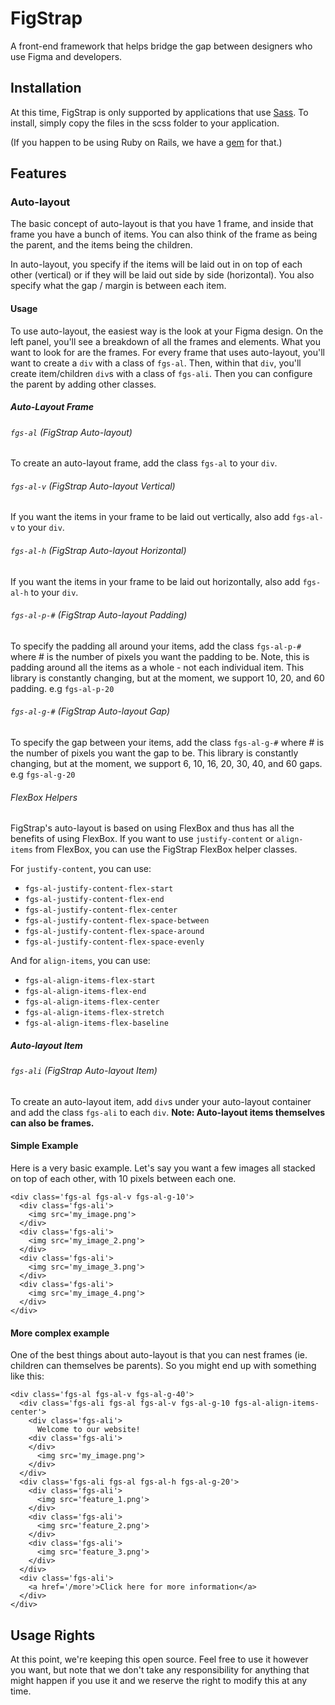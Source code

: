 # FigStrap

A front-end framework that helps bridge the gap between designers who use Figma and developers.

## Installation

At this time, FigStrap is only supported by applications that use [Sass](https://sass-lang.com/). To install, simply copy the files in the scss folder to your application.

(If you happen to be using Ruby on Rails, we have a [gem](https://github.com/bitesite/figstrap_rails) for that.)

## Features

### Auto-layout

The basic concept of auto-layout is that you have 1 frame, and inside that frame you have a bunch of items. You can also think of the frame as being the parent, and the items being the children.

In auto-layout, you specify if the items will be laid out in on top of each other (vertical) or if they will be laid out side by side (horizontal). You also specify what the gap / margin is between each item.

#### Usage

To use auto-layout, the easiest way is the look at your Figma design. On the left panel, you'll see a breakdown of all the frames and elements. What you want to look for are the frames. For every frame that uses auto-layout, you'll want to create a `div` with a class of `fgs-al`. Then, within that `div`, you'll create item/children `div`s with a class of `fgs-ali`. Then you can configure the parent by adding other classes.

##### Auto-Layout Frame

###### `fgs-al` (FigStrap Auto-layout)

To create an auto-layout frame, add the class `fgs-al` to your `div`.

###### `fgs-al-v` (FigStrap Auto-layout Vertical)

If you want the items in your frame to be laid out vertically, also add `fgs-al-v` to your `div`.

###### `fgs-al-h` (FigStrap Auto-layout Horizontal)

If you want the items in your frame to be laid out horizontally, also add `fgs-al-h` to your `div`.

###### `fgs-al-p-#` (FigStrap Auto-layout Padding)

To specify the padding all around your items, add the class `fgs-al-p-#` where # is the number of pixels you want the padding to be. Note, this is padding around all the items as a whole - not each individual item. This library is constantly changing, but at the moment, we support 10, 20, and 60 padding. e.g `fgs-al-p-20`

###### `fgs-al-g-#` (FigStrap Auto-layout Gap)

To specify the gap between your items, add the class `fgs-al-g-#` where # is the number of pixels you want the gap to be. This library is constantly changing, but at the moment, we support 6, 10, 16, 20, 30, 40, and 60 gaps. e.g `fgs-al-g-20`

###### FlexBox Helpers

FigStrap's auto-layout is based on using FlexBox and thus has all the benefits of using FlexBox. If you want to use `justify-content` or `align-items` from FlexBox, you can use the FigStrap FlexBox helper classes.

For `justify-content`, you can use:

- `fgs-al-justify-content-flex-start`
- `fgs-al-justify-content-flex-end`
- `fgs-al-justify-content-flex-center`
- `fgs-al-justify-content-flex-space-between`
- `fgs-al-justify-content-flex-space-around`
- `fgs-al-justify-content-flex-space-evenly`

And for `align-items`, you can use:

- `fgs-al-align-items-flex-start`
- `fgs-al-align-items-flex-end`
- `fgs-al-align-items-flex-center`
- `fgs-al-align-items-flex-stretch`
- `fgs-al-align-items-flex-baseline`

##### Auto-layout Item

###### `fgs-ali` (FigStrap Auto-layout Item)

To create an auto-layout item, add `div`s under your auto-layout container and add the class `fgs-ali` to each `div`. **Note: Auto-layout items themselves can also be frames.**

#### Simple Example

Here is a very basic example. Let's say you want a few images all stacked on top of each other, with 10 pixels between each one.

```
<div class='fgs-al fgs-al-v fgs-al-g-10'>
  <div class='fgs-ali'>
    <img src='my_image.png'>
  </div>
  <div class='fgs-ali'>
    <img src='my_image_2.png'>
  </div>
  <div class='fgs-ali'>
    <img src='my_image_3.png'>
  </div>
  <div class='fgs-ali'>
    <img src='my_image_4.png'>
  </div>
</div>
```

#### More complex example

One of the best things about auto-layout is that you can nest frames (ie. children can themselves be parents). So you might end up with something like this:

```
<div class='fgs-al fgs-al-v fgs-al-g-40'>
  <div class='fgs-ali fgs-al fgs-al-v fgs-al-g-10 fgs-al-align-items-center'>
    <div class='fgs-ali'>
      Welcome to our website!
    <div class='fgs-ali'>
    </div>
      <img src='my_image.png'>
    </div>
  </div>
  <div class='fgs-ali fgs-al fgs-al-h fgs-al-g-20'>
    <div class='fgs-ali'>
      <img src='feature_1.png'>
    </div>
    <div class='fgs-ali'>
      <img src='feature_2.png'>
    </div>
    <div class='fgs-ali'>
      <img src='feature_3.png'>
    </div>
  </div>
  <div class='fgs-ali'>
    <a href='/more'>Click here for more information</a>
  </div>
</div>
```

## Usage Rights

At this point, we're keeping this open source. Feel free to use it however you want, but note that we don't take any responsibility for anything that might happen if you use it and we reserve the right to modify this at any time.